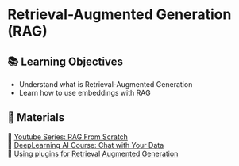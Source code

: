 # Retrieval-Augmented Generation (RAG)

## 📚 Learning Objectives
- Understand what is Retrieval-Augmented Generation
- Learn how to use embeddings with RAG

## 📌 Materials
🔗 [Youtube Series: RAG From Scratch](https://www.youtube.com/playlist?list=PLfaIDFEXuae2LXbO1_PKyVJiQ23ZztA0x)  
🔗 [DeepLearning AI Course: Chat with Your Data](https://www.deeplearning.ai/short-courses/langchain-chat-with-your-data/)  
🔗 [Using plugins for Retrieval Augmented Generation](https://learn.microsoft.com/en-us/semantic-kernel/concepts/plugins/using-data-retrieval-functions-for-rag)